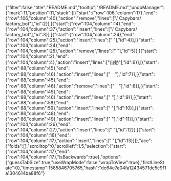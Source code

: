{"filter":false,"title":"README.md","tooltip":"/README.md","undoManager":{"mark":11,"position":11,"stack":[[{"start":{"row":106,"column":17},"end":{"row":106,"column":40},"action":"remove","lines":["/ Capybara/ factory_bot"],"id":2}],[{"start":{"row":104,"column":14},"end":{"row":104,"column":37},"action":"insert","lines":["/ Capybara/ factory_bot"],"id":3}],[{"start":{"row":104,"column":24},"end":{"row":104,"column":25},"action":"insert","lines":[" "],"id":4}],[{"start":{"row":104,"column":24},"end":{"row":104,"column":25},"action":"remove","lines":[" "],"id":5}],[{"start":{"row":104,"column":2},"end":{"row":104,"column":4},"action":"insert","lines":["自動"],"id":6}],[{"start":{"row":88,"column":45},"end":{"row":88,"column":46},"action":"insert","lines":["　"],"id":7}],[{"start":{"row":88,"column":45},"end":{"row":88,"column":46},"action":"remove","lines":["　"],"id":8}],[{"start":{"row":88,"column":45},"end":{"row":88,"column":46},"action":"insert","lines":[" "],"id":9}],[{"start":{"row":88,"column":58},"end":{"row":88,"column":59},"action":"insert","lines":[" "],"id":10}],[{"start":{"row":86,"column":48},"end":{"row":86,"column":49},"action":"insert","lines":[" "],"id":11}],[{"start":{"row":104,"column":26},"end":{"row":104,"column":27},"action":"insert","lines":[" "],"id":12}],[{"start":{"row":104,"column":16},"end":{"row":104,"column":17},"action":"insert","lines":[" "],"id":13}]]},"ace":{"folds":[],"scrolltop":0,"scrollleft":1.5,"selection":{"start":{"row":104,"column":17},"end":{"row":104,"column":17},"isBackwards":true},"options":{"guessTabSize":true,"useWrapMode":false,"wrapToView":true},"firstLineState":0},"timestamp":1585846705765,"hash":"dc64e7a04fa12434571de5c9f1a1304614ba88f6"}